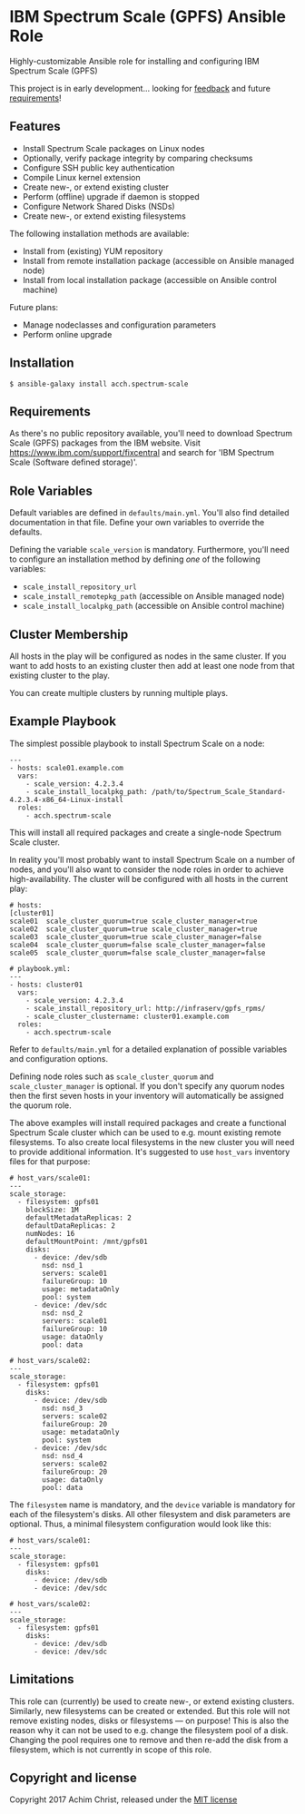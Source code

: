 IBM Spectrum Scale (GPFS) Ansible Role
======================================

Highly-customizable Ansible role for installing and configuring IBM Spectrum Scale (GPFS)

This project is in early development... looking for [feedback](https://github.com/acch/ansible-scale/issues) and future [requirements](https://github.com/acch/ansible-scale/issues/new)!

Features
--------

- Install Spectrum Scale packages on Linux nodes
- Optionally, verify package integrity by comparing checksums
- Configure SSH public key authentication
- Compile Linux kernel extension
- Create new-, or extend existing cluster
- Perform (offline) upgrade if daemon is stopped
- Configure Network Shared Disks (NSDs)
- Create new-, or extend existing filesystems

The following installation methods are available:
- Install from (existing) YUM repository
- Install from remote installation package (accessible on Ansible managed node)
- Install from local installation package (accessible on Ansible control machine)

Future plans:
- Manage nodeclasses and configuration parameters
- Perform online upgrade

Installation
------------

```
$ ansible-galaxy install acch.spectrum-scale
```

Requirements
------------

As there's no public repository available, you'll need to download Spectrum Scale (GPFS) packages from the IBM website. Visit https://www.ibm.com/support/fixcentral and search for 'IBM Spectrum Scale (Software defined storage)'.

Role Variables
--------------

Default variables are defined in `defaults/main.yml`. You'll also find detailed documentation in that file. Define your own variables to override the defaults.

Defining the variable `scale_version` is mandatory. Furthermore, you'll need to configure an installation method by defining *one* of the following variables:

- `scale_install_repository_url`
- `scale_install_remotepkg_path` (accessible on Ansible managed node)
- `scale_install_localpkg_path` (accessible on Ansible control machine)

Cluster Membership
------------------

All hosts in the play will be configured as nodes in the same cluster. If you want to add hosts to an existing cluster then add at least one node from that existing cluster to the play.

You can create multiple clusters by running multiple plays.

Example Playbook
----------------

The simplest possible playbook to install Spectrum Scale on a node:

```
---
- hosts: scale01.example.com
  vars:
    - scale_version: 4.2.3.4
    - scale_install_localpkg_path: /path/to/Spectrum_Scale_Standard-4.2.3.4-x86_64-Linux-install
  roles:
    - acch.spectrum-scale
```

This will install all required packages and create a single-node Spectrum Scale cluster.

In reality you'll most probably want to install Spectrum Scale on a number of nodes, and you'll also want to consider the node roles in order to achieve high-availability. The cluster will be configured with all hosts in the current play:

```
# hosts:
[cluster01]
scale01  scale_cluster_quorum=true scale_cluster_manager=true
scale02  scale_cluster_quorum=true scale_cluster_manager=true
scale03  scale_cluster_quorum=true scale_cluster_manager=false
scale04  scale_cluster_quorum=false scale_cluster_manager=false
scale05  scale_cluster_quorum=false scale_cluster_manager=false
```
```
# playbook.yml:
---
- hosts: cluster01
  vars:
    - scale_version: 4.2.3.4
    - scale_install_repository_url: http://infraserv/gpfs_rpms/
    - scale_cluster_clustername: cluster01.example.com
  roles:
    - acch.spectrum-scale
```

Refer to `defaults/main.yml` for a detailed explanation of possible variables and configuration options.

Defining node roles such as `scale_cluster_quorum` and `scale_cluster_manager` is optional. If you don't specify any quorum nodes then the first seven hosts in your inventory will automatically be assigned the quorum role.

The above examples will install required packages and create a functional Spectrum Scale cluster which can be used to e.g. mount existing remote filesystems. To also create local filesystems in the new cluster you will need to provide additional information. It's suggested to use `host_vars` inventory files for that purpose:

```
# host_vars/scale01:
---
scale_storage:
  - filesystem: gpfs01
    blockSize: 1M
    defaultMetadataReplicas: 2
    defaultDataReplicas: 2
    numNodes: 16
    defaultMountPoint: /mnt/gpfs01
    disks:
      - device: /dev/sdb
        nsd: nsd_1
        servers: scale01
        failureGroup: 10
        usage: metadataOnly
        pool: system
      - device: /dev/sdc
        nsd: nsd_2
        servers: scale01
        failureGroup: 10
        usage: dataOnly
        pool: data
```
```
# host_vars/scale02:
---
scale_storage:
  - filesystem: gpfs01
    disks:
      - device: /dev/sdb
        nsd: nsd_3
        servers: scale02
        failureGroup: 20
        usage: metadataOnly
        pool: system
      - device: /dev/sdc
        nsd: nsd_4
        servers: scale02
        failureGroup: 20
        usage: dataOnly
        pool: data
```

The `filesystem` name is mandatory, and the `device` variable is mandatory for each of the filesystem's disks. All other filesystem and disk parameters are optional. Thus, a minimal filesystem configuration would look like this:

```
# host_vars/scale01:
---
scale_storage:
  - filesystem: gpfs01
    disks:
      - device: /dev/sdb
      - device: /dev/sdc
```
```
# host_vars/scale02:
---
scale_storage:
  - filesystem: gpfs01
    disks:
      - device: /dev/sdb
      - device: /dev/sdc
```

Limitations
-----------

This role can (currently) be used to create new-, or extend existing clusters. Similarly, new filesystems can be created or extended. But this role will not remove existing nodes, disks or filesystems &mdash; on purpose! This is also the reason why it can not be used to e.g. change the filesystem pool of a disk. Changing the pool requires one to remove and then re-add the disk from a filesystem, which is not currently in scope of this role.

Copyright and license
---------------------

Copyright 2017 Achim Christ, released under the [MIT license](LICENSE)
